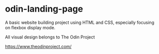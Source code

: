# odin-landing-page

A basic website building project using HTML and CSS, especially focusing on flexbox display mode. 

All visual design belongs to The Odin Project

https://www.theodinproject.com/
